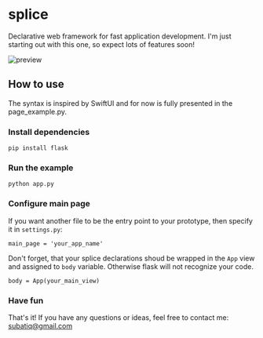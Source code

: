 # splice
Declarative web framework for fast application development. I'm just starting out with this one, so expect lots of features soon!

![preview](https://i.imgur.com/2MMOGQh.png)

## How to use

The syntax is inspired by SwiftUI and for now is fully presented in the page_example.py.

### Install dependencies

```pip install flask```

### Run the example

```python app.py```

### Configure main page

If you want another file to be the entry point to your prototype, then specify it in ```settings.py```:

```main_page = 'your_app_name'```

Don't forget, that your splice declarations shoud be wrapped in the ```App``` view and assigned to ```body``` variable. Otherwise flask will not recognize your code.

```body = App(your_main_view)```

### Have fun

That's it! If you have any questions or ideas, feel free to contact me: subatiq@gmail.com

